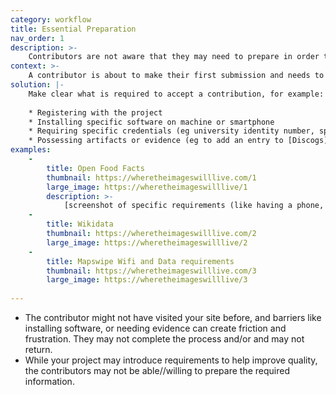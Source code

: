 ```yaml
---
category: workflow
title: Essential Preparation
nav_order: 1
description: >-
    Contributors are not aware that they may need to prepare in order to make a contribution
context: >-
    A contributor is about to make their first submission and needs to know what information is required and what they should prepare in advance.
solution: |-
    Make clear what is required to accept a contribution, for example:
    
    * Registering with the project
    * Installing specific software on machine or smartphone
    * Requiring specific credentials (eg university identity number, specific intranet access passwords etc)
    * Possessing artifacts or evidence (eg to add an entry to [Discogs](https://www.discogs.com/search/), you would need all the sleeve note information from the album/CD etc)
examples:
    -
        title: Open Food Facts
        thumbnail: https://wheretheimageswilllive.com/1
        large_image: https://wheretheimageswilllive/1
        description: >-
            [screenshot of specific requirements (like having a phone, credentials...) Can't find imagery at this point]
    -
        title: Wikidata
        thumbnail: https://wheretheimageswilllive.com/2
        large_image: https://wheretheimageswilllive/2
    -
        title: Mapswipe Wifi and Data requirements
        thumbnail: https://wheretheimageswilllive.com/3
        large_image: https://wheretheimageswilllive/3
    
---
```


* The contributor might not have visited your site before, and barriers like installing software, or needing evidence can create friction and frustration. They may not complete the process and/or and may not return. 
* While your project may introduce requirements to help improve quality, the contributors may not be able//willing to prepare the required information.
